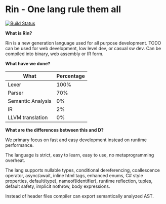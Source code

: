 # Rin - One lang rule them all

[![Build Status](https://travis-ci.org/Rikarin/Rin.svg?branch=master)](https://travis-ci.org/Rikarin/Rin)

**What is Rin?**

Rin is a new generation language used for all purpose development. TODO can be used for web development, low level dev, or casual sw dev. Can be compiled into binary, web assembly or IR form.


**What have we done?**

What | Percentage
---- | ----------
Lexer | 100%
Parser | 70%
Semantic Analysis | 0%
IR | 2%
LLVM translation | 0%


**What are the differences between this and D?**

We primary focus on fast and easy development instead on runtime performance.

The language is strict, easy to learn, easy to use, no metaprogramming overheat.

The lang supports nullable types, conditional dereferencing, coallescence operator,
async/await, inline html tags, enhanced enums, C# style properties, default(type),
nameof(identifier), runtime reflection, tuples, default safety, implicit nothrow,
body expressions.

Instead of header files compiler can export semantically analyzed AST.
